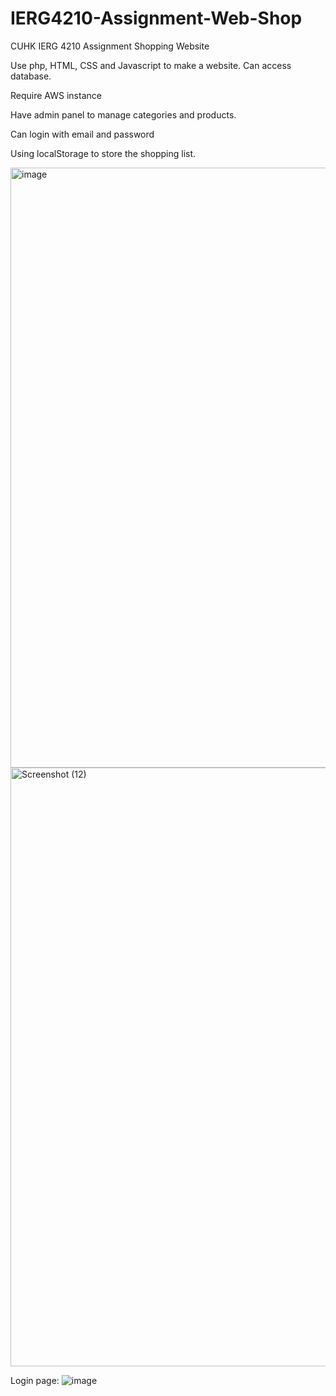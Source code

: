 # IERG4210-Assignment-Web-Shop
CUHK IERG 4210 Assignment Shopping Website

Use php, HTML, CSS and Javascript to make a website.
Can access database.

Require AWS instance

Have admin panel to manage categories and products.

Can login with email and password

Using localStorage to store the shopping list.

<img width="960" alt="image" src="https://user-images.githubusercontent.com/60846680/160234959-d85b8e9f-63a5-4699-a0dd-b2fa55b8e14e.png">

<img width="958" alt="Screenshot (12)" src="https://user-images.githubusercontent.com/60846680/160235231-549b6ef1-a634-4a11-9dce-e13000356792.png">

Login page:
![image](https://user-images.githubusercontent.com/60846680/160236876-2f985440-5d02-458a-9d2b-1c6807bd18c8.png)


